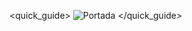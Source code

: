 <quick_guide>
![Portada](http://static.energysistem.com/images/manuals/42600/57ee52315268e.jpg)
</quick_guide>
